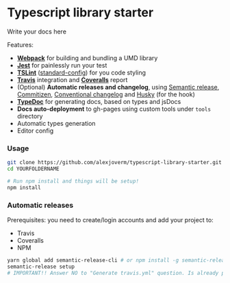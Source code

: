 # Typescript library starter

Write your docs here

Features:
 - **[Webpack]()** for building and bundling a UMD library
 - **[Jest]()** for painlessly run your test
 - **[TSLint]()** ([standard-config]()) for you code styling
 - **[Travis]()** integration and **[Coveralls]()** report
 - (Optional) **Automatic releases and changelog**, using [Semantic release](), [Commitizen](), [Conventional changelog]() and [Husky]() (for the hook)
 - **[TypeDoc]()** for generating docs, based on types and jsDocs
 - **Docs auto-deployment** to gh-pages using custom tools under `tools` directory
 - Automatic types generation
 - Editor config

### Usage

```bash
git clone https://github.com/alexjoverm/typescript-library-starter.git YOURFOLDERNAME
cd YOURFOLDERNAME

# Run npm install and things will be setup!
npm install
```

### Automatic releases

Prerequisites: you need to create/login accounts and add your project to:
 - Travis
 - Coveralls
 - NPM

```bash
yarn global add semantic-release-cli # or npm install -g semantic-release-cli
semantic-release setup
# IMPORTANT!! Answer NO to "Generate travis.yml" question. Is already prepared for you :P
```